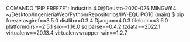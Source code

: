 COMANDO "PIP FREEZE":
Industria 4.0@Deusto-2020-026 MINGW64 ~/Desktop/IngenieriaWeb/Python/Repositorios/IW-EQUIPO10 (main)
$ pip freeze
asgiref==3.5.0
distlib==0.3.4
Django==4.0.3
filelock==3.6.0
platformdirs==2.5.1
six==1.16.0
sqlparse==0.4.2
tzdata==2022.1
virtualenv==20.13.4
virtualenvwrapper-win==1.2.7